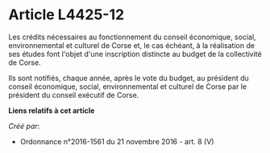 # Article L4425-12

Les crédits nécessaires au fonctionnement du conseil économique, social, environnemental et culturel de Corse et, le cas
échéant, à la réalisation de ses études font l'objet d'une inscription distincte au budget de la collectivité de Corse. 

Ils sont notifiés, chaque année, après le vote du budget, au président du conseil économique, social, environnemental et
culturel de Corse par le président du conseil exécutif de Corse.

**Liens relatifs à cet article**

_Créé par_:

  - Ordonnance n°2016-1561 du 21 novembre 2016 - art. 8 (V)
